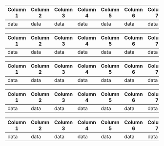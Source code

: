 <!-- pyml disable line-length-->
| Column 1  | Column 2  | Column 3  | Column 4  | Column 5  | Column 6  | Column 7  |
| ---       | ---       | ---       | ---       | ---       | ---       | ---       |
| data      | data      | data      | data      | data      | data      | data      |
<!-- pyml enable line-length-->

<!-- pyml disable line-length-->
| Column 1  | Column 2  | Column 3  | Column 4  | Column 5  | Column 6  | Column 7  |
| ---       | ---       | ---       | ---       | ---       | ---       | ---       |
| data      | data      | data      | data      | data      | data      | data      |
<!-- pyml enable line-length-->

<!-- pyml disable line-length-->
| Column 1  | Column 2  | Column 3  | Column 4  | Column 5  | Column 6  | Column 7  |
| ---       | ---       | ---       | ---       | ---       | ---       | ---       |
| data      | data      | data      | data      | data      | data      | data      |
<!-- pyml enable line-length-->

<!-- pyml disable line-length-->
| Column 1  | Column 2  | Column 3  | Column 4  | Column 5  | Column 6  | Column 7  |
| ---       | ---       | ---       | ---       | ---       | ---       | ---       |
| data      | data      | data      | data      | data      | data      | data      |
<!-- pyml enable line-length-->

<!-- pyml disable line-length-->
| Column 1  | Column 2  | Column 3  | Column 4  | Column 5  | Column 6  | Column 7  |
| ---       | ---       | ---       | ---       | ---       | ---       | ---       |
| data      | data      | data      | data      | data      | data      | data      |
<!-- pyml enable line-length-->
